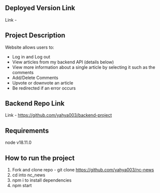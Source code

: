 ## Deployed Version Link 

Link -


## Project Description

Website allows users to:
 - Log in and Log out
 - View articles from my backend API (details below)
 - View more information about a single article by selecting it such as the comments
 - Add/Delete Comments
 - Upvote or downvote an article
 - Be redirected if an error occurs


## Backend Repo Link

Link - https://github.com/yahya003/backend-project


## Requirements

node v18.11.0


## How to run the project

1) Fork and clone repo - git clone https://github.com/yahya003/nc-news
2) cd into nc_news
3) npm i to install dependencies
4) npm start
